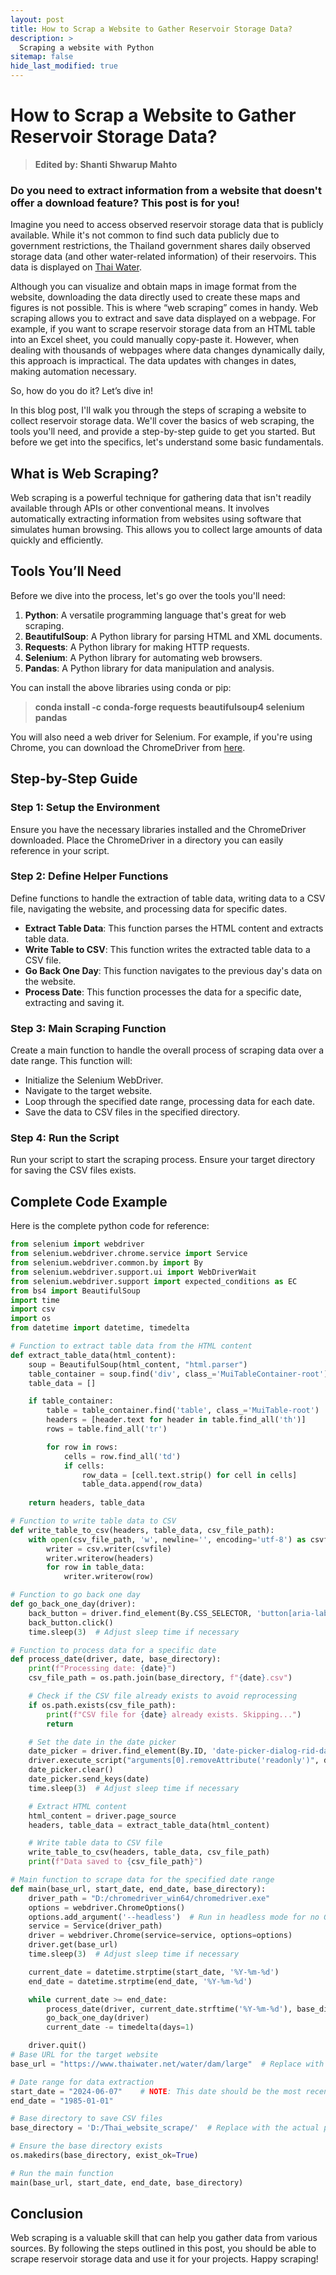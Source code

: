 ```yaml
---
layout: post
title: How to Scrap a Website to Gather Reservoir Storage Data?
description: >
  Scraping a website with Python
sitemap: false
hide_last_modified: true
---
```


# How to Scrap a Website to Gather Reservoir Storage Data?
>**Edited by: Shanti Shwarup Mahto**

### **Do you need to extract information from a website that doesn't offer a download feature? This post is for you!**

Imagine you need to access observed reservoir storage data that is publicly available. While it's not common to find such data publicly due to government restrictions, the Thailand government shares daily observed storage data (and other water-related information) of their reservoirs. This data is displayed on [Thai Water](https://www.thaiwater.net/water/dam/large/).

Although you can visualize and obtain maps in image format from the website, downloading the data directly used to create these maps and figures is not possible. This is where “web scraping” comes in handy. Web scraping allows you to extract and save data displayed on a webpage. For example, if you want to scrape reservoir storage data from an HTML table into an Excel sheet, you could manually copy-paste it. However, when dealing with thousands of webpages where data changes dynamically daily, this approach is impractical. The data updates with changes in dates, making automation necessary.

So, how do you do it? Let’s dive in!

In this blog post, I'll walk you through the steps of scraping a website to collect reservoir storage data. We'll cover the basics of web scraping, the tools you'll need, and provide a step-by-step guide to get you started. But before we get into the specifics, let's understand some basic fundamentals. 

## What is Web Scraping?

Web scraping is a powerful technique for gathering data that isn't readily available through APIs or other conventional means. It involves automatically extracting information from websites using software that simulates human browsing. This allows you to collect large amounts of data quickly and efficiently.

## Tools You’ll Need

Before we dive into the process, let's go over the tools you'll need:

1. **Python**: A versatile programming language that's great for web scraping.
2. **BeautifulSoup**: A Python library for parsing HTML and XML documents.
3. **Requests**: A Python library for making HTTP requests.
4. **Selenium**: A Python library for automating web browsers.
5. **Pandas**: A Python library for data manipulation and analysis.

You can install the above libraries using conda or pip:

>**conda install -c conda-forge requests beautifulsoup4 selenium pandas**

You will also need a web driver for Selenium. For example, if you're using Chrome, you can download the ChromeDriver from [here](https://sites.google.com/chromium.org/driver/downloads).

## Step-by-Step Guide

### Step 1: Setup the Environment

Ensure you have the necessary libraries installed and the ChromeDriver downloaded. Place the ChromeDriver in a directory you can easily reference in your script.

### Step 2: Define Helper Functions

Define functions to handle the extraction of table data, writing data to a CSV file, navigating the website, and processing data for specific dates.

- **Extract Table Data**: This function parses the HTML content and extracts table data.
- **Write Table to CSV**: This function writes the extracted table data to a CSV file.
- **Go Back One Day**: This function navigates to the previous day's data on the website.
- **Process Date**: This function processes the data for a specific date, extracting and saving it.

### Step 3: Main Scraping Function

Create a main function to handle the overall process of scraping data over a date range. This function will:

- Initialize the Selenium WebDriver.
- Navigate to the target website.
- Loop through the specified date range, processing data for each date.
- Save the data to CSV files in the specified directory.

### Step 4: Run the Script

Run your script to start the scraping process. Ensure your target directory for saving the CSV files exists.

## Complete Code Example

Here is the complete python code for reference:

```python
from selenium import webdriver
from selenium.webdriver.chrome.service import Service
from selenium.webdriver.common.by import By
from selenium.webdriver.support.ui import WebDriverWait
from selenium.webdriver.support import expected_conditions as EC
from bs4 import BeautifulSoup
import time
import csv
import os
from datetime import datetime, timedelta

# Function to extract table data from the HTML content
def extract_table_data(html_content):
    soup = BeautifulSoup(html_content, "html.parser")
    table_container = soup.find('div', class_='MuiTableContainer-root')
    table_data = []

    if table_container:
        table = table_container.find('table', class_='MuiTable-root')
        headers = [header.text for header in table.find_all('th')]
        rows = table.find_all('tr')

        for row in rows:
            cells = row.find_all('td')
            if cells:
                row_data = [cell.text.strip() for cell in cells]
                table_data.append(row_data)
    
    return headers, table_data

# Function to write table data to CSV
def write_table_to_csv(headers, table_data, csv_file_path):
    with open(csv_file_path, 'w', newline='', encoding='utf-8') as csvfile:
        writer = csv.writer(csvfile)
        writer.writerow(headers)
        for row in table_data:
            writer.writerow(row)

# Function to go back one day
def go_back_one_day(driver):
    back_button = driver.find_element(By.CSS_SELECTOR, 'button[aria-label="วันก่อนหน้า"]')
    back_button.click()
    time.sleep(3)  # Adjust sleep time if necessary

# Function to process data for a specific date
def process_date(driver, date, base_directory):
    print(f"Processing date: {date}")
    csv_file_path = os.path.join(base_directory, f"{date}.csv")

    # Check if the CSV file already exists to avoid reprocessing
    if os.path.exists(csv_file_path):
        print(f"CSV file for {date} already exists. Skipping...")
        return

    # Set the date in the date picker
    date_picker = driver.find_element(By.ID, 'date-picker-dialog-rid-daily')
    driver.execute_script("arguments[0].removeAttribute('readonly')", date_picker)
    date_picker.clear()
    date_picker.send_keys(date)
    time.sleep(3)  # Adjust sleep time if necessary

    # Extract HTML content
    html_content = driver.page_source
    headers, table_data = extract_table_data(html_content)

    # Write table data to CSV file
    write_table_to_csv(headers, table_data, csv_file_path)
    print(f"Data saved to {csv_file_path}")

# Main function to scrape data for the specified date range
def main(base_url, start_date, end_date, base_directory):
    driver_path = "D:/chromedriver_win64/chromedriver.exe"
    options = webdriver.ChromeOptions()
    options.add_argument('--headless')  # Run in headless mode for no GUI
    service = Service(driver_path)
    driver = webdriver.Chrome(service=service, options=options)
    driver.get(base_url)
    time.sleep(3)  # Adjust sleep time if necessary

    current_date = datetime.strptime(start_date, '%Y-%m-%d')
    end_date = datetime.strptime(end_date, '%Y-%m-%d')

    while current_date >= end_date:
        process_date(driver, current_date.strftime('%Y-%m-%d'), base_directory)
        go_back_one_day(driver)
        current_date -= timedelta(days=1)

    driver.quit()
# Base URL for the target website
base_url = "https://www.thaiwater.net/water/dam/large"  # Replace with the actual URL

# Date range for data extraction
start_date = "2024-06-07"    # NOTE: This date should be the most recent date for which data is available in Thai website
end_date = "1985-01-01"

# Base directory to save CSV files
base_directory = 'D:/Thai_website_scrape/'  # Replace with the actual path

# Ensure the base directory exists
os.makedirs(base_directory, exist_ok=True)

# Run the main function
main(base_url, start_date, end_date, base_directory)
```

## Conclusion
Web scraping is a valuable skill that can help you gather data from various sources. By following the steps outlined in this post, you should be able to scrape reservoir storage data and use it for your projects. Happy scraping!
